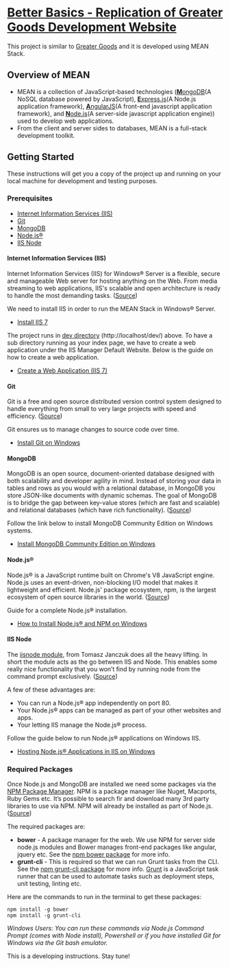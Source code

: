 # [Better Basics - Replication of Greater Goods Development Website](http://betterbasics.com/dev/)

This project is similar to [Greater Goods](https://greatergoods.com/) and it is developed using MEAN Stack.

## Overview of MEAN

* MEAN is a collection of JavaScript-based technologies ([**M**ongoDB](https://www.mongodb.com/)(A NoSQL database powered by JavaScript), [**E**xpress.js](http://expressjs.com/)(A Node.js application framework), [**A**ngularJS](https://angularjs.org/)(A front-end javascript application framework), and [**N**ode.js](https://nodejs.org/en/)(A server-side javascript application engine)) used to develop web applications.
* From the client and server sides to databases, MEAN is a full-stack development toolkit.

## Getting Started

These instructions will get you a copy of the project up and running on your local machine for development and testing purposes.

### Prerequisites

* [Internet Information Services (IIS)](https://www.iis.net)
* [Git](https://git-scm.com/)
* [MongoDB](https://www.mongodb.com/)
* [Node.js®](https://nodejs.org/en/)
* [IIS Node](https://hostek.com/blog/everything-you-need-to-run-node-js-applications-on-windows-iis/)

#### Internet Information Services (IIS)

Internet Information Services (IIS) for Windows® Server is a flexible, secure and manageable Web server for hosting anything on the Web. From media streaming to web applications, IIS's scalable and open architecture is ready to handle the most demanding tasks. ([Source](https://www.iis.net/))

We need to install IIS in order to run the MEAN Stack in Windows® Server.
* [Install IIS 7](https://www.iis.net/learn/install/installing-iis-7/installing-iis-on-windows-vista-and-windows-7)

The project runs in [dev directory](https://github.com/betterbasics/dev-gg/tree/master/dev) (http://localhost/dev/) above. To have a sub directory running as your index page, we have to create a web application under the IIS Manager Default Website. Below is the guide on how to create a web application.
* [Create a Web Application (IIS 7)](https://technet.microsoft.com/en-us/library/cc772042(v=ws.10).aspx)

#### Git

Git is a free and open source distributed version control system designed to handle everything from small to very large projects with speed and efficiency. ([Source](https://git-scm.com/))

Git ensures us to manage changes to source code over time.
* [Install Git on Windows](https://www.atlassian.com/git/tutorials/install-git/mac-os-x)

#### MongoDB

MongoDB is an open source, document-oriented database designed with both scalability and developer agility in mind. Instead of storing your data in tables and rows as you would with a relational database, in MongoDB you store JSON-like documents with dynamic schemas. The goal of MongoDB is to bridge the gap between key-value stores (which are fast and scalable) and relational databases (which have rich functionality). ([Source](https://www.youtube.com/watch?v=CvIr-2lMLsk))

Follow the link below to install MongoDB Community Edition on Windows systems.
* [Install MongoDB Community Edition on Windows](https://docs.mongodb.com/manual/tutorial/install-mongodb-on-windows/)

#### Node.js®

Node.js® is a JavaScript runtime built on Chrome's V8 JavaScript engine. Node.js uses an event-driven, non-blocking I/O model that makes it lightweight and efficient. Node.js' package ecosystem, npm, is the largest ecosystem of open source libraries in the world. ([Source](https://nodejs.org/en/))

Guide for a complete Node.js® installation.
* [How to Install Node.js® and NPM on Windows](http://blog.teamtreehouse.com/install-node-js-npm-windows)

#### IIS Node

The [iisnode module](https://github.com/Azure/iisnode), from Tomasz Janczuk does all the heavy lifting. In short the module acts as the go between IIS and Node. This enables some really nice functionality that you won’t find by running node from the command prompt exclusively. ([Source](https://hostek.com/blog/everything-you-need-to-run-node-js-applications-on-windows-iis/))

A few of these advantages are:
* You can run a Node.js® app independently on port 80.
* Your Node.js® apps can be managed as part of your other websites and apps.
* Your letting IIS manage the Node.js® process.

Follow the guide below to run Node.js® applications on Windows IIS.
* [Hosting Node.js® Applications in IIS on Windows](https://github.com/Azure/iisnode)

### Required Packages

Once Node.js and MongoDB are installed we need some packages via the [NPM Package Manager](https://www.npmjs.com/). NPM is a package manager like Nuget, Macports, Ruby Gems etc. It’s possible to search fir and download many 3rd party libraries to use via NPM. NPM will already be installed as part of Node.js. ([Source](http://www.bradoncode.com/tutorials/mean-stack-tutorial-part-1-setup/))

The required packages are:
* **bower** - A package manager for the web. We use NPM for server side node.js modules and Bower manages front-end packages like angular, jquery etc. See the [npm bower package](https://www.npmjs.com/package/bower) for more info.
* **grunt-cli** - This is required so that we can run Grunt tasks from the CLI. See the [npm grunt-cli package](https://www.npmjs.com/package/grunt-cli) for more info. [Grunt](http://gruntjs.com/) is a JavaScript task runner that can be used to automate tasks such as deployment steps, unit testing, linting etc.

Here are the commands to run in the terminal to get these packages:
```
npm install -g bower
npm install -g grunt-cli
```
*Windows Users: You can run these commands via Node.js Command Prompt (comes with Node install), Powershell or if you have installed Git for Windows via the Git bash emulator.*

This is a developing instructions. Stay tune!